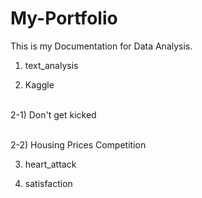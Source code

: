 # My-Portfolio
This is my Documentation for Data Analysis.

1. text_analysis

2. Kaggle

<br> 2-1) Don't get kicked

<br> 2-2) Housing Prices Competition

  
3. heart_attack

4. satisfaction

